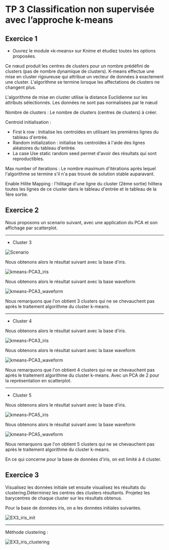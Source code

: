 # TP 3 Classification non supervisée avec l’approche k-means #

## Exercice 1 ##

*   Ouvrez le module «k-means» sur Knime et étudiez toutes les options proposées.

Ce nœud produit les centres de clusters pour un nombre prédéfini de clusters (pas de nombre dynamique de clusters). K-means effectue une mise en cluster rigoureuse qui attribue un vecteur de données à exactement une cluster. L'algorithme se termine lorsque les affectations de clusters ne changent plus.

L'algorithme de mise en cluster utilise la distance Euclidienne sur les attributs sélectionnés. Les données ne sont pas normalisées par le nœud

Nombre de clusters : Le nombre de clusters (centres de clusters) à créer.

Centroid initialisation :

*   First k row : Initialise les centroïdes en utilisant les premières lignes du tableau d'entrée.
*   Random initialization : initialise les centroïdes à l'aide des lignes aléatoires du tableau d'entrée.
*   La case Use static random seed permet d'avoir des résultats qui sont reproductibles.

Max number of iterations : Le nombre maximum d'itérations après lequel l'algorithme se termine s'il n'a pas trouvé de solution stable auparavant.

Enable Hilite Mapping : l'hilitage d'une ligne du cluster (2ème sortie) hilitera toutes les lignes de ce cluster dans le tableau d'entrée et le tableau de la 1ère sortie.

## Exercice 2 ##

Nous proposons un scenario suivant, avec une application du PCA et son affichage par scatterplot.

---

*   Cluster 3

![Scenario](img/Scenario1.jpg)

Nous obtenons alors le résultat suivant avec la base d'iris.

![kmeans-PCA3_iris](img/kmeans-PCA_iris3.png)

Nous obtenons alors le résultat suivant avec la base waveform

![kmeans-PCA3_waveform](img/kmeans-PCA_waveform3.png)

Nous remarquons que l'on obtient 3 clusters qui ne se chevauchent pas après le traitement algorithme du cluster k-means.

---

*   Cluster 4

Nous obtenons alors le résultat suivant avec la base d'iris.

![kmeans-PCA3_iris](img/kmeans-PCA_iris4.png)

Nous obtenons alors le résultat suivant avec la base waveform

![kmeans-PCA3_waveform](img/kmeans-PCA_waveform4.png)

Nous remarquons que l'on obtient 4 clusters qui ne se chevauchent pas après le traitement algorithme du cluster k-means. Avec un PCA de 2 pour la représentation en scatterplot.

---

*   Cluster 5

Nous obtenons alors le résultat suivant avec la base d'iris.

![kmeans-PCA5_iris](img/kmeans-PCA_iris5.png)

Nous obtenons alors le résultat suivant avec la base waveform

![kmeans-PCA5_waveform](img/kmeans-PCA_waveform5.png)

Nous remarquons que l'on obtient 5 clusters qui ne se chevauchent pas après le traitement algorithme du cluster k-means.

En ce qui concerne pour la base de données d'iris, on est limité à 4 cluster.


## Exercice 3 ##

Visualisez les données initiale set ensuite visualisez les résultats du clustering.Déterminez les centres des clusters résultants. Projetez les barycentres de chaque cluster sur les résultats obtenus.

Pour la base de données iris, on a les données initiales suivantes.

![EX3_iris_init](img/EX3_iris_init.png)

---

Méthode clustering :

![EX3_iris_clustering](img/EX3_iris_clustering.png)

